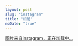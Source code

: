 ```yaml
---
layout: post
slug: "instagram"
title: "相册"
noDate: "true"
---
```


<div class="instagram" data-client-id="2f7b0e9c651442daaeec59f6698602de" data-user-id="2200650862">
<a href="http://instagram.com/ltred1619" target="_blank" class="open-ins">图片来自instagram，正在加载中…</a>
</div>
<script src="/js/jquery.lazyload.js"></script>
<script src="/js/instagram.js"></script>